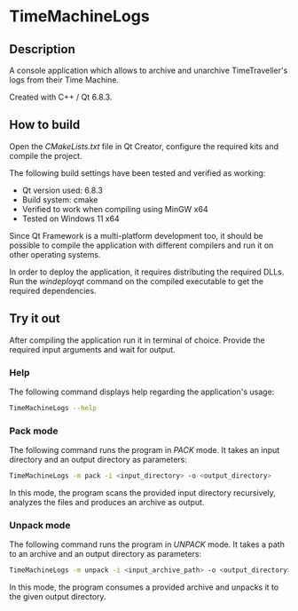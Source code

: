 # TimeMachineLogs

## Description
A console application which allows to archive and unarchive TimeTraveller's logs from their Time Machine.

Created with C++ / Qt 6.8.3.

## How to build
Open the _CMakeLists.txt_ file in Qt Creator, configure the required kits and compile the project.

The following build settings have been tested and verified as working:

- Qt version used: 6.8.3
- Build system: cmake
- Verified to work when compiling using MinGW x64
- Tested on Windows 11 x64

Since Qt Framework is a multi-platform development too, it should be possible to compile the application
with different compilers and run it on other operating systems.

In order to deploy the application, it requires distributing the required DLLs. Run the _windeployqt_
command on the compiled executable to get the required dependencies.

## Try it out
After compiling the application run it in terminal of choice. Provide the required input arguments and wait for output.

### Help
The following command displays help regarding the application's usage:

```bash
TimeMachineLogs --help
```

### Pack mode
The following command runs the program in _PACK_ mode. It takes an input directory and an output directory as parameters:

```bash
TimeMachineLogs -m pack -i <input_directory> -o <output_directory>
```

In this mode, the program scans the provided input directory recursively, analyzes the files and produces an archive as output.

### Unpack mode
The following command runs the program in _UNPACK_ mode. It takes a path to an archive and an output directory as parameters:

```bash
TimeMachineLogs -m unpack -i <input_archive_path> -o <output_directory>
```

In this mode, the program consumes a provided archive and unpacks it to the given output directory.